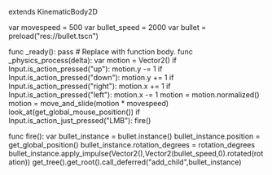 extends KinematicBody2D


var movespeed = 500
var bullet_speed = 2000
var bullet = preload("res://bullet.tscn")



func _ready():
	pass # Replace with function body.
func _physics_process(delta):
	var motion = Vector2()
	if Input.is_action_pressed("up"):
		motion.y -= 1
	if Input.is_action_pressed("down"):
		motion.y += 1
	if Input.is_action_pressed("right"):
		motion.x += 1
	if Input.is_action_pressed("left"):
		motion.x -= 1
	motion = motion.normalized()
	motion = move_and_slide(motion * movespeed)
	look_at(get_global_mouse_position())
	if Input.is_action_just_pressed("LMB"):
		fire()
	
func fire():
	var bullet_instance = bullet.instance()
	bullet_instance.position = get_global_position()
	bullet_instance.rotation_degrees = rotation_degrees
	bullet_instance.apply_impulse(Vector2(),Vector2(bullet_speed,0).rotated(rotation))
	get_tree().get_root().call_deferred("add_child",bullet_instance)
	
